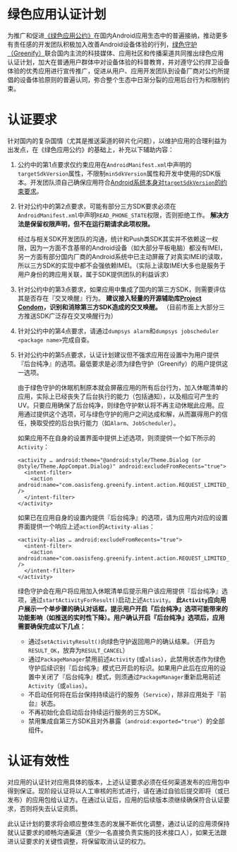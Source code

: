 # 绿色应用认证计划

为推广和促进[《绿色应用公约》](/dev/green-apps-convention.md)在国内Android应用生态中的普遍接纳，推动更多有责任感的开发团队积极加入改善Android设备体验的行列，[绿色守护（Greenify）](http://www.coolapk.com/apk/com.oasisfeng.greenify)联合国内主流的科技媒体、应用社区和传播渠道共同推出绿色应用认证计划，加大在普通用户群体中对设备体验的科普教育，并对遵守公约捍卫设备体验的优秀应用进行宣传推广，促进从用户、应用开发团队到设备厂商对公约所提倡的设备体验原则的普遍认同，弥合整个生态中日渐分裂的应用后台行为和限制约束。

# 认证要求

针对国内的复杂国情（尤其是推送渠道的碎片化问题），以维护应用的合理利益为出发点，在《绿色应用公约》的基础上，补充以下辅助内容：

1. 公约中的第1点要求仅约束应用在`AndroidManifest.xml`中声明的`targetSdkVersion`属性，不限制`minSdkVersion`属性和开发中使用的SDK版本。开发团队须自己确保应用符合[Android系统本身对`targetSdkVersion`的约束要求](https://developer.android.google.cn/reference/android/os/Build.VERSION_CODES.html#N)。

2. 针对公约中的第2点要求，可能有部分三方SDK要求必须在`AndroidManifest.xml`中声明`READ_PHONE_STATE`权限，否则拒绝工作。 **解决方法是保留权限声明，但不在运行期请求此项权限。**

   经过与相关SDK开发团队的沟通，统计和Push类SDK其实并不依赖这一权限，因为一方面不含基带的Android设备（如大部分平板电脑）都没有IMEI，另一方面有部分国内厂商的Android系统中已主动屏蔽了对真实IMEI的读取，所以三方SDK的实现中都不会强依赖IMEI。（实际上读取IMEI大多也是服务于用户身份的跨应用关联，属于SDK提供团队的利益诉求）

3. 针对公约中的第3点要求，如果应用中集成了国内的第三方SDK，则需要评估其是否存在『交叉唤醒』行为。 **建议接入轻量的开源辅助库[Project Condom](https://github.com/oasisfeng/condom)，识别和消除第三方SDK造成的交叉唤醒。** （目前市面上大部分三方推送SDK广泛存在交叉唤醒行为）

4. 针对公约中的第4点要求，请通过`dumpsys alarm`和`dumpsys jobscheduler <package name>`完成自查。

5. 针对公约中的第5点要求，认证计划建议但不强求应用在设置中为用户提供『后台纯净』的选项。最低要求是必须为绿色守护（Greenify）的用户提供这一选项。

   由于绿色守护的休眠机制原本就会屏蔽应用的所有后台行为，加入休眠清单的应用，实际上已经丧失了后台执行的能力（包括通知），以及相应可产生的UV。只要应用确保了后台纯净，则绿色守护默认将不再主动休眠此应用。应用通过提供这个选项，可与绿色守护的用户之间达成和解，从而赢得用户的信任，换取受控的后台执行能力（如`Alarm`、`JobScheduler`）。

   如果应用不在自身的设置界面中提供上述选项，则须提供一个如下所示的`Activity`：
   ```
   <activity … android:theme="@android:style/Theme.Dialog (or @style/Theme.AppCompat.Dialog)" android:excludeFromRecents="true">
     <intent-filter>
       <action android:name="com.oasisfeng.greenify.intent.action.REQUEST_LIMITED_BACKGROUND" />
     </intent-filter>
   </activity>
   ```
   如果已在应用自身的设置内提供『后台纯净』的选项，请为应用内对应的设置界面提供一个响应上述`action`的`Activity-alias`：
   ```
   <activity-alias … android:excludeFromRecents="true">
     <intent-filter>
       <action android:name="com.oasisfeng.greenify.intent.action.REQUEST_LIMITED_BACKGROUND" />
     </intent-filter>
   </activity>
   ```
   绿色守护会在用户将应用加入休眠清单后提示用户该应用提供『后台纯净』选项，通过`startActivityForResult()`启动上述`Activity`。 **此`Activity`应向用户展示一个单步骤的确认对话框，提示用户开启『后台纯净』选项可能带来的功能影响（如推送的实时性下降）。用户确认开启『后台纯净』选项后，应用需要确保完成以下几点：**

   * 通过`setActivityResult()`向绿色守护返回用户的确认结果。（开启为`RESULT_OK`，放弃为`RESULT_CANCEL`）
   * 通过`PackageManager`禁用前述`Activity` (或`alias`），此禁用状态作为绿色守护后续识别『后台纯净』模式已开启的标识。如果用户此后在应用的设置中关闭了『后台纯净』模式，则须通过`PackageManager`重新启用前述`Activity`（或`alias`）。
   * 不启动任何将在后台保持持续运行的服务（`Service`），除非应用处于『前台』状态。
   * 不再初始化会启动后台持续运行服务的三方SDK。
   * 禁用集成自第三方SDK且对外暴露（`android:exported="true"`）的全部组件。

# 认证有效性

对应用的认证针对应用具体的版本，上述认证要求必须在任何渠道发布的应用包中得到保证。现阶段认证将以人工审核的形式进行，请在通过自验后提交即将（或已发布）的应用包给认证方。在通过认证后，应用的后续版本须继续确保符合认证要求，否则将失去认证资质。

此认证计划的要求将会顺应整体生态的发展不断优化调整，通过认证的应用须保持就认证要求的顺畅沟通渠道（至少一名直接负责实施的技术接口人），如果无法跟进认证要求的关键性调整，将保留取消认证的权力。
